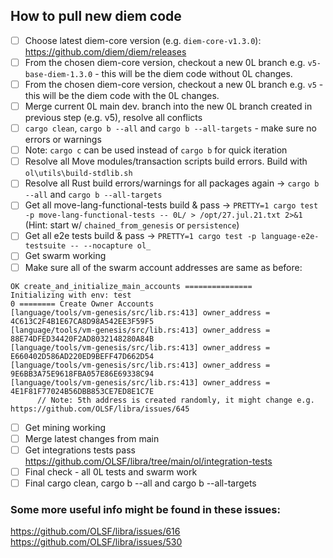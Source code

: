 
## How to pull new diem code

- [ ] Choose latest diem-core version (e.g. `diem-core-v1.3.0`): https://github.com/diem/diem/releases 
- [ ] From the chosen diem-core version, checkout a new 0L branch e.g. `v5-base-diem-1.3.0` - this will be the diem code without 0L changes.
- [ ] From the chosen diem-core version, checkout a new 0L branch e.g. `v5` - this will be the diem code with the 0L changes.
- [ ] Merge current 0L main dev. branch into the new 0L branch created in previous step (e.g. v5), resolve all conflicts
- [ ] `cargo clean`, `cargo b --all` and `cargo b --all-targets` - make sure no errors or warnings
- [ ] Note: `cargo c` can be used instead of `cargo b` for quick iteration
- [ ] Resolve all Move modules/transaction scripts build errors. Build with `ol\utils\build-stdlib.sh`
- [ ] Resolve all Rust build errors/warnings for all packages again ->  `cargo b --all` and `cargo b --all-targets`
- [ ] Get all move-lang-functional-tests build & pass -> `PRETTY=1 cargo test -p move-lang-functional-tests -- 0L/ > /opt/27.jul.21.txt 2>&1` (Hint: start w/ `chained_from_genesis` or `persistence`)
- [ ] Get all e2e tests build & pass -> `PRETTY=1 cargo test -p language-e2e-testsuite -- --nocapture ol_`
- [ ] Get swarm working
- [ ] Make sure all of the swarm account addresses are same as before:  
```
OK create_and_initialize_main_accounts =============== 
Initializing with env: test
0 ======== Create Owner Accounts
[language/tools/vm-genesis/src/lib.rs:413] owner_address = 4C613C2F4B1E67CA8D98A542EE3F59F5
[language/tools/vm-genesis/src/lib.rs:413] owner_address = 88E74DFED34420F2AD8032148280A84B
[language/tools/vm-genesis/src/lib.rs:413] owner_address = E660402D586AD220ED9BEFF47D662D54
[language/tools/vm-genesis/src/lib.rs:413] owner_address = 9E6BB3A75E9618FBA057E86E69338C94
[language/tools/vm-genesis/src/lib.rs:413] owner_address = 4E1F81F77024B56DBB853CE7ED8E1C7E
      // Note: 5th address is created randomly, it might change e.g. https://github.com/OLSF/libra/issues/645
```
- [ ] Get mining working
- [ ] Merge latest changes from main
- [ ] Get integrations tests pass https://github.com/OLSF/libra/tree/main/ol/integration-tests
- [ ] Final check - all 0L tests and swarm work
- [ ] Final cargo clean, cargo b --all and cargo b --all-targets

### Some more useful info might be found in these issues:  
https://github.com/OLSF/libra/issues/616  
https://github.com/OLSF/libra/issues/530  

